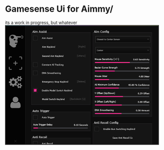 # Gamesense Ui for Aimmy/
its a work in progress, but whatever
![super cool](https://raw.githubusercontent.com/burycorpse/Aimmy-guis/main/adada.png)
